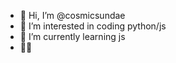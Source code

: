 - 👋 Hi, I’m @cosmicsundae
- 👀 I’m interested in coding python/js
- 🌱 I’m currently learning js
- 🏳️‍🌈

<!---
cosmicsundae/cosmicsundae is a ✨ special ✨ repository because its `README.md` (this file) appears on your GitHub profile.
You can click the Preview link to take a look at your changes.
--->
